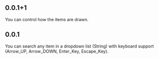 ## 0.0.1+1

You can control how the items are drawn.

## 0.0.1

You can search any item in a dropdown list (String) with keyboard support (Arrow_UP, Arrow_DOWN, Enter_Key, Escape_Key).
